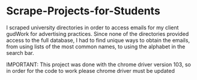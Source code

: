 # Scrape-Projects-for-Students
I scraped university directories in order to access emails for my client gudWork for advertising practices. Since none of the directories provided access to the full database, I had to find unique ways to obtain the emails, from using lists of the most common names, to using the alphabet in the search bar.

IMPORTANT: This project was done with the chrome driver version 103, so in order for the code to work please chrome driver must be updated
